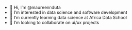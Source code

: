 - 👋 Hi, I’m @maureennduta
- 👀 I’m interested in data science and software development
- 🌱 I’m currently learning data science at Africa Data School
- 💞️ I’m looking to collaborate on ui/ux projects


<!---
maureennduta/maureennduta is a ✨ special ✨ repository because its `README.md` (this file) appears on your GitHub profile.
You can click the Preview link to take a look at your changes.
--->
